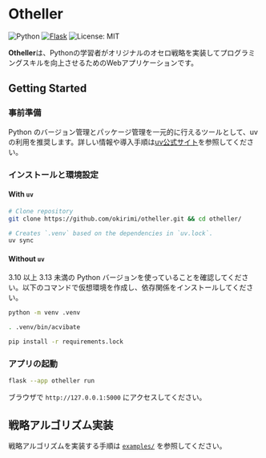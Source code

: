 # Otheller

![Python](https://img.shields.io/badge/Python-3.10%20%7C%203.11%20%7C%203.12-blue.svg?logo=python&logoColor=white&style=flat&labelColor=24292e)
[![Flask](https://img.shields.io/badge/Flask-3.1.1-3b808b.svg?logo=flask&logoColor=white&labelColor=24292e)](https://flask.palletsprojects.com/)
![License: MIT](https://img.shields.io/badge/License-MIT-yellow.svg)

**Otheller**は、Pythonの学習者がオリジナルのオセロ戦略を実装してプログラミングスキルを向上させるためのWebアプリケーションです。

## Getting Started

### 事前準備

Python のバージョン管理とパッケージ管理を一元的に行えるツールとして、uv の利用を推奨します。詳しい情報や導入手順は[uv公式サイト](https://docs.astral.sh/uv/getting-started/installation/)を参照してください。

### インストールと環境設定

#### With `uv`

```bash
# Clone repository
git clone https://github.com/okirimi/otheller.git && cd otheller/

# Creates `.venv` based on the dependencies in `uv.lock`.
uv sync
```

#### Without `uv`

3.10 以上 3.13 未満の Python バージョンを使っていることを確認してください。以下のコマンドで仮想環境を作成し、依存関係をインストールしてください。

```bash
python -m venv .venv

. .venv/bin/acvibate

pip install -r requirements.lock
```

### アプリの起動

```bash
flask --app otheller run
```

ブラウザで `http://127.0.0.1:5000` にアクセスしてください。

## 戦略アルゴリズム実装

戦略アルゴリズムを実装する手順は [`examples/`](https://github.com/okirimi/otheller/tree/main/examples) を参照してください。
